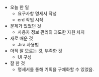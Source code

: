 - 오늘 한 일
    - 요구사항 명세서 작성
    - erd 작업 시작
- 문제가 있었던 것
    - 사용자 정보 관리의 과도한 자원 차지
- 새로 배운 것
    - Jira 사용법
- 아직 잘 모르는 것, 부족한 것
    - UI 구성
- 잘 한 것
    - 명세서를 통해 기획을 구체화할 수 있었음.